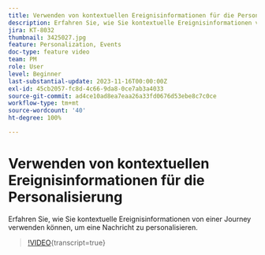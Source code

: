 ```yaml
---
title: Verwenden von kontextuellen Ereignisinformationen für die Personalisierung
description: Erfahren Sie, wie Sie kontextuelle Ereignisinformationen von einer Journey verwenden können, um eine Nachricht zu personalisieren.
jira: KT-8032
thumbnail: 3425027.jpg
feature: Personalization, Events
doc-type: feature video
team: PM
role: User
level: Beginner
last-substantial-update: 2023-11-16T00:00:00Z
exl-id: 45cb2057-fc8d-4c66-9da8-0ce7ab3a4033
source-git-commit: ad4ce10ad8ea7eaa26a33fd0676d53ebe8c7c0ce
workflow-type: tm+mt
source-wordcount: '40'
ht-degree: 100%

---
```


# Verwenden von kontextuellen Ereignisinformationen für die Personalisierung

Erfahren Sie, wie Sie kontextuelle Ereignisinformationen von einer Journey verwenden können, um eine Nachricht zu personalisieren.

>[!VIDEO](https://video.tv.adobe.com/v/3425027?quality=12&learn=on){transcript=true}
